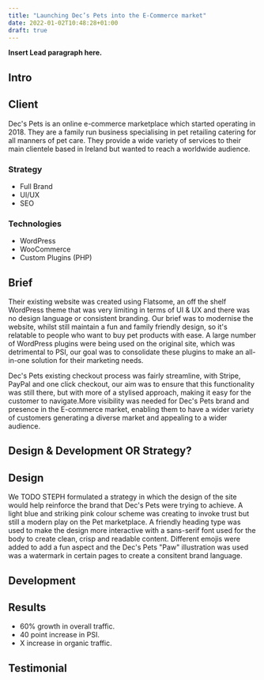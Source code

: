 ```yaml
---
title: "Launching Dec’s Pets into the E-Commerce market"
date: 2022-01-02T10:48:28+01:00
draft: true
---
```


**Insert Lead paragraph here.**

## Intro

## Client
Dec's Pets is an online e-commerce marketplace which started operating in 2018. They are a family run business
specialising in pet retailing catering for all manners of pet care. They provide a wide variety of services to their
main clientele based in Ireland but wanted to reach a worldwide audience.

### Strategy

- Full Brand
- UI/UX
- SEO

### Technologies

- WordPress
- WooCommerce
- Custom Plugins (PHP)

## Brief
Their existing website was created using Flatsome, an off the shelf WordPress theme that was very limiting in terms of
UI & UX and there was no design language or consistent branding. Our brief was to modernise the website, whilst still
maintain a fun and family friendly design, so it's relatable to people who want to buy pet products with ease. A large
number of WordPress plugins were being used on the original site, which was detrimental to PSI, our goal was to
consolidate these plugins to make an all-in-one solution for their marketing needs.

Dec's Pets existing checkout process was fairly streamline, with Stripe, PayPal and one click checkout, our aim was to ensure
that this functionality was still there, but with more of a stylised approach, making it easy for the customer to
navigate.More visibility was needed for Dec's Pets brand and presence in the E-commerce market, enabling them to have a
wider  variety of customers generating a diverse market and appealing to a wider audience.

## Design & Development OR Strategy?

## Design
We TODO STEPH formulated a strategy in which the design of the site would help reinforce the brand that Dec's Pets were
trying to achieve. A light blue and striking pink colour scheme was creating to invoke trust but still a modern play on
the Pet marketplace. A friendly heading type was used to make the design more interactive with a sans-serif font used
for the body to create clean, crisp and readable content. Different emojis were added to add a fun aspect and the Dec's
Pets "Paw" illustration was used was a watermark in certain pages to create a consitent brand language.

## Development

## Results

- 60% growth in overall traffic.
- 40 point increase in PSI.
- X increase in organic traffic.

## Testimonial





